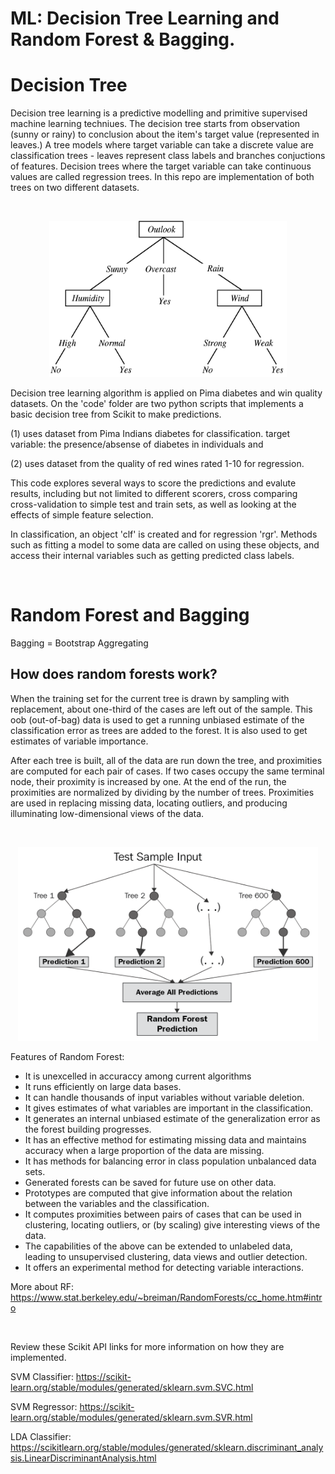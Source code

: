 # ML: Decision Tree Learning and Random Forest & Bagging. 

# Decision Tree  

Decision tree learning is a predictive modelling and primitive supervised machine learning techniues. The decision tree starts from observation (sunny or rainy) to conclusion about the item's target value (represented in leaves.) A tree models where target variable can take a discrete value are classification trees - leaves represent class labels and branches conjuctions of features. Decision trees where the target variable can take continuous values are called regression trees. In this repo are implementation of both trees on two different datasets. 

</br>
<p align="center">
<img src = "images/Decision tree.png"  width = "380" height = "250">
 </p>

Decision tree learning algorithm is applied on Pima diabetes and win quality datasets. 
On the 'code' folder are two python scripts that implements a basic decision tree from Scikit to make predictions. 

(1) uses dataset from Pima Indians diabetes for classification. target variable: the presence/absense of diabetes in individuals and 

(2) uses dataset from the quality of red wines rated 1-10 for regression. 

This code explores several ways to score the predictions and evalute results, including but not limited to different scorers, cross comparing cross-validation to simple test and train sets, as well as looking at the effects of simple feature selection. 

In classification, an object 'clf' is created and for regression 'rgr'. Methods such as fitting a model to some data are called on using these objects, and access their internal variables such as getting predicted class labels.


</br>

# Random Forest and Bagging 

Bagging = Bootstrap Aggregating

## How does random forests work?

When the training set for the current tree is drawn by sampling with replacement, about one-third of the cases are left out of the sample. This oob (out-of-bag) data is used to get a running unbiased estimate of the classification error as trees are added to the forest. It is also used to get estimates of variable importance.

After each tree is built, all of the data are run down the tree, and proximities are computed for each pair of cases. If two cases occupy the same terminal node, their proximity is increased by one. At the end of the run, the proximities are normalized by dividing by the number of trees. Proximities are used in replacing missing data, locating outliers, and producing illuminating low-dimensional views of the data.

<br>
<p align="center">
<img src = "images/RF.png"  width = "480" height = "310">
 </p>

Features of Random Forest: 

- It is unexcelled in accuraccy among current algorithms 
- It runs efficiently on large data bases.
- It can handle thousands of input variables without variable deletion.
- It gives estimates of what variables are important in the classification.
- It generates an internal unbiased estimate of the generalization error as the forest building progresses.
- It has an effective method for estimating missing data and maintains accuracy when a large proportion of the data are missing.
- It has methods for balancing error in class population unbalanced data sets.
- Generated forests can be saved for future use on other data.
- Prototypes are computed that give information about the relation between the variables and the classification.
- It computes proximities between pairs of cases that can be used in clustering, locating outliers, or (by scaling) give interesting views of the data.
- The capabilities of the above can be extended to unlabeled data, leading to unsupervised clustering, data views and outlier detection.
- It offers an experimental method for detecting variable interactions.

More about RF: https://www.stat.berkeley.edu/~breiman/RandomForests/cc_home.htm#intro

</br> 

Review these Scikit API links for more information on how they are implemented. 

SVM Classifier: https://scikit-learn.org/stable/modules/generated/sklearn.svm.SVC.html

SVM Regressor: https://scikit-learn.org/stable/modules/generated/sklearn.svm.SVR.html

LDA Classifier: https://scikitlearn.org/stable/modules/generated/sklearn.discriminant_analysis.LinearDiscriminantAnalysis.html
